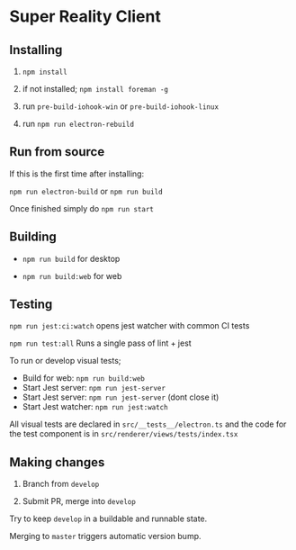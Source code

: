 # Super Reality Client

## Installing

1. `npm install`

2. if not installed; `npm install foreman -g`

3. run `pre-build-iohook-win` or `pre-build-iohook-linux`

4. run `npm run electron-rebuild`


## Run from source

If this is the first time after installing:

`npm run electron-build` or `npm run build`

Once finished simply do `npm run start`


## Building

- `npm run build` for desktop

- `npm run build:web` for web


## Testing

`npm run jest:ci:watch` opens jest watcher with common CI tests

`npm run test:all` Runs a single pass of lint + jest

To run or develop visual tests;

- Build for web: `npm run build:web`
- Start Jest server: `npm run jest-server`
- Start Jest server: `npm run jest-server` (dont close it)
- Start Jest watcher: `npm run jest:watch`

All visual tests are declared in `src/__tests__/electron.ts` and the code for the test component is in `src/renderer/views/tests/index.tsx`


## Making changes

1. Branch from `develop`

2. Submit PR, merge into `develop`

Try to keep `develop` in a buildable and runnable state.

Merging to `master` triggers automatic version bump.
